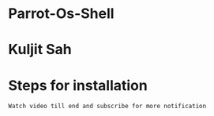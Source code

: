 # Parrot-Os-Shell
# Kuljit Sah
# Steps for installation
   ```Watch video till end and subscribe for more notification```

